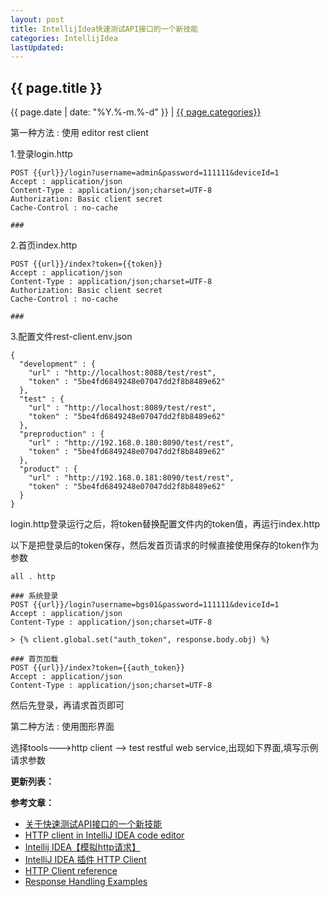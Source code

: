 ```yaml
---
layout: post
title: IntellijIdea快速测试API接口的一个新技能
categories: IntellijIdea
lastUpdated:
---
```


## {{ page.title }}

{{ page.date | date: "%Y.%-m.%-d" }} | <a href="/archive#{{ page.categories }}">{{ page.categories}}</a>

第一种方法 : 使用 editor rest client

1.登录login.http

```
POST {{url}}/login?username=admin&password=111111&deviceId=1
Accept : application/json
Content-Type : application/json;charset=UTF-8
Authorization: Basic client secret
Cache-Control : no-cache

###
```

2.首页index.http

```
POST {{url}}/index?token={{token}}
Accept : application/json
Content-Type : application/json;charset=UTF-8
Authorization: Basic client secret
Cache-Control : no-cache

###
```

3.配置文件rest-client.env.json

```
{
  "development" : {
    "url" : "http://localhost:8088/test/rest",
    "token" : "5be4fd6849248e07047dd2f8b8489e62"
  },
  "test" : {
    "url" : "http://localhost:8089/test/rest",
    "token" : "5be4fd6849248e07047dd2f8b8489e62"
  },
  "preproduction" : {
    "url" : "http://192.168.0.180:8090/test/rest",
    "token" : "5be4fd6849248e07047dd2f8b8489e62"
  },
  "product" : {
    "url" : "http://192.168.0.181:8090/test/rest",
    "token" : "5be4fd6849248e07047dd2f8b8489e62"
  }
}
```

login.http登录运行之后，将token替换配置文件内的token值，再运行index.http

以下是把登录后的token保存，然后发首页请求的时候直接使用保存的token作为参数



```
all . http

### 系统登录
POST {{url}}/login?username=bgs01&password=111111&deviceId=1
Accept : application/json
Content-Type : application/json;charset=UTF-8

> {% client.global.set("auth_token", response.body.obj) %}

### 首页加载
POST {{url}}/index?token={{auth_token}}
Accept : application/json
Content-Type : application/json;charset=UTF-8
```

然后先登录，再请求首页即可

第二种方法 : 使用图形界面

选择tools--->http client --> test restful web service,出现如下界面,填写示例请求参数

**更新列表：**



**参考文章：**

* [关于快速测试API接口的一个新技能][1]
* [HTTP client in IntelliJ IDEA code editor][2]
* [Intellij IDEA【模拟http请求】][3]
* [IntelliJ IDEA 插件 HTTP Client][4]
* [HTTP Client reference][5]
* [Response Handling Examples][6]

[1]: https://www.jb51.net/article/141856.htm
[2]: https://www.jetbrains.com/help/idea/http-client-in-product-code-editor.html
[3]: https://blog.csdn.net/tanqian351/article/details/52574506
[4]: https://www.jianshu.com/p/0be2fccc99e4?utm_campaign=hugo&utm_medium=reader_share&utm_content=note
[5]: https://www.jetbrains.com/help/idea/http-client-reference.html#global-variables-storage-reference
[6]: https://www.jetbrains.com/help/idea/http-response-handling-examples.html